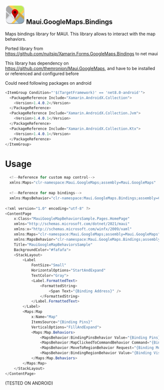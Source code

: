 ## ![Logo](https://github.com/Charlygrind/Maui.GoogleMaps.Bindings/blob/main/source/Maui.GoogleMaps.Bindings/Maui.GoogleMaps.Bindings/logo.png?raw=true) Maui.GoogleMaps.Bindings

Maps bindings library for MAUI. This library allows to interact with the map behaviors.

Ported library from https://github.com/nuitsjp/Xamarin.Forms.GoogleMaps.Bindings to net maui 

This library has dependency on https://github.com/themronion/Maui.GoogleMaps, and have to be installed or referenced and configured before

Could need following packages on android

```csharp
<ItemGroup Condition="'$(TargetFramework)' == 'net8.0-android'">
  <PackageReference Include="Xamarin.AndroidX.Collection">
    <Version>1.4.0.2</Version>
  </PackageReference>
  <PackageReference Include="Xamarin.AndroidX.Collection.Jvm">
    <Version>1.4.0.1</Version>
  </PackageReference>
  <PackageReference Include="Xamarin.AndroidX.Collection.Ktx">
    <Version>1.4.0.1</Version>
  </PackageReference>
</ItemGroup>
```

# Usage
```csharp
  <!--Reference for custom map control-->
  xmlns:Maps="clr-namespace:Maui.GoogleMaps;assembly=Maui.GoogleMaps"

  <!--Reference for map bindings-->
  xmlns:MapsBehavior="clr-namespace:Maui.GoogleMaps.Bindings;assembly=CHGX6.Maui.GoogleMaps.Bindings"

<?xml version="1.0" encoding="utf-8" ?>
<ContentPage
    x:Class="MauiGoogleMapBehaviorsSample.Pages.HomePage"
    xmlns="http://schemas.microsoft.com/dotnet/2021/maui"
    xmlns:x="http://schemas.microsoft.com/winfx/2009/xaml"
    xmlns:Maps="clr-namespace:Maui.GoogleMaps;assembly=Maui.GoogleMaps"
    xmlns:MapsBehavior="clr-namespace:Maui.GoogleMaps.Bindings;assembly=CHGX6.Maui.GoogleMaps.Bindings"
    Title="MauiGoogleMapBehaviorsSample"
    BackgroundColor="#fafafa">
    <StackLayout>
        <Label
            FontSize="Small"
            HorizontalOptions="StartAndExpand"
            TextColor="Gray">
            <Label.FormattedText>
                <FormattedString>
                    <Span Text="{Binding Address}" />
                </FormattedString>
            </Label.FormattedText>
        </Label>
        <Maps:Map
            x:Name="Map"
            ItemsSource="{Binding Pins}"
            VerticalOptions="FillAndExpand">
            <Maps:Map.Behaviors>
                <MapsBehavior:BindingPinsBehavior Value="{Binding Pins}" />
                <MapsBehavior:MapClickedToCommandBehavior Command="{Binding MapClickedCommand}" />
                <MapsBehavior:MoveToRegionBehavior Request="{Binding MoveToRegionRequest}" />
                <MapsBehavior:BindingRegionBehavior Value="{Binding VisibleRegion}" />
            </Maps:Map.Behaviors>
        </Maps:Map>
    </StackLayout>
</ContentPage>
```
(TESTED ON ANDROID)

